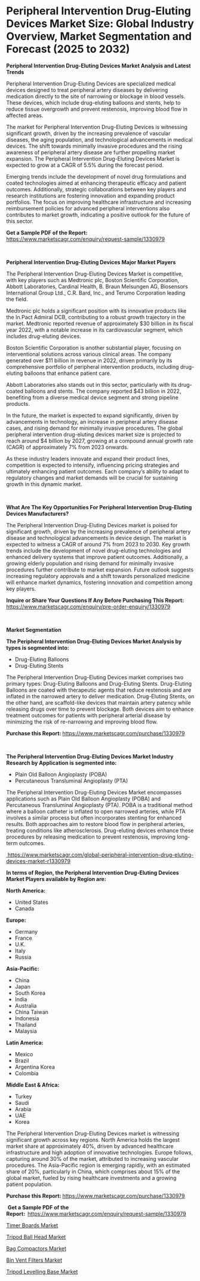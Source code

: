 <p><h1>Peripheral Intervention Drug-Eluting Devices Market Size: Global Industry Overview, Market Segmentation and Forecast (2025 to 2032)</h1></p><p><strong>Peripheral Intervention Drug-Eluting Devices Market Analysis and Latest Trends</strong></p>
<p><p>Peripheral Intervention Drug-Eluting Devices are specialized medical devices designed to treat peripheral artery diseases by delivering medication directly to the site of narrowing or blockage in blood vessels. These devices, which include drug-eluting balloons and stents, help to reduce tissue overgrowth and prevent restenosis, improving blood flow in affected areas. </p><p>The market for Peripheral Intervention Drug-Eluting Devices is witnessing significant growth, driven by the increasing prevalence of vascular diseases, the aging population, and technological advancements in medical devices. The shift towards minimally invasive procedures and the rising awareness of peripheral artery disease are further propelling market expansion. The Peripheral Intervention Drug-Eluting Devices Market is expected to grow at a CAGR of 5.5% during the forecast period. </p><p>Emerging trends include the development of novel drug formulations and coated technologies aimed at enhancing therapeutic efficacy and patient outcomes. Additionally, strategic collaborations between key players and research institutions are fostering innovation and expanding product portfolios. The focus on improving healthcare infrastructure and increasing reimbursement policies for advanced peripheral interventions also contributes to market growth, indicating a positive outlook for the future of this sector.</p></p>
<p><strong>Get a Sample PDF of the Report:&nbsp;</strong> <a href="https://www.marketscagr.com/enquiry/request-sample/1330979?utm_campaign=3546&utm_medium=2&utm_source=Github&utm_content=ia&utm_term=26032025&utm_id=peripheral-intervention-drug-eluting-devices">https://www.marketscagr.com/enquiry/request-sample/1330979</a></p>
<p>&nbsp;</p>
<p><strong>Peripheral Intervention Drug-Eluting Devices Major Market Players</strong></p>
<p><p>The Peripheral Intervention Drug-Eluting Devices Market is competitive, with key players such as Medtronic plc, Boston Scientific Corporation, Abbott Laboratories, Cardinal Health, B. Braun Melsungen AG, Biosensors International Group Ltd., C.R. Bard, Inc., and Terumo Corporation leading the field. </p><p>Medtronic plc holds a significant position with its innovative products like the In.Pact Admiral DCB, contributing to a robust growth trajectory in the market. Medtronic reported revenue of approximately $30 billion in its fiscal year 2022, with a notable increase in its cardiovascular segment, which includes drug-eluting devices.</p><p>Boston Scientific Corporation is another substantial player, focusing on interventional solutions across various clinical areas. The company generated over $11 billion in revenue in 2022, driven primarily by its comprehensive portfolio of peripheral intervention products, including drug-eluting balloons that enhance patient care.</p><p>Abbott Laboratories also stands out in this sector, particularly with its drug-coated balloons and stents. The company reported $43 billion in 2022, benefiting from a diverse medical device segment and strong pipeline products.</p><p>In the future, the market is expected to expand significantly, driven by advancements in technology, an increase in peripheral artery disease cases, and rising demand for minimally invasive procedures. The global peripheral intervention drug-eluting devices market size is projected to reach around $4 billion by 2027, growing at a compound annual growth rate (CAGR) of approximately 7% from 2023 onwards. </p><p>As these industry leaders innovate and expand their product lines, competition is expected to intensify, influencing pricing strategies and ultimately enhancing patient outcomes. Each company’s ability to adapt to regulatory changes and market demands will be crucial for sustaining growth in this dynamic market.</p></p>
<p>&nbsp;</p>
<p><strong>What Are The Key Opportunities For Peripheral Intervention Drug-Eluting Devices Manufacturers?</strong></p>
<p><p>The Peripheral Intervention Drug-Eluting Devices market is poised for significant growth, driven by the increasing prevalence of peripheral artery disease and technological advancements in device design. The market is expected to witness a CAGR of around 7% from 2023 to 2030. Key growth trends include the development of novel drug-eluting technologies and enhanced delivery systems that improve patient outcomes. Additionally, a growing elderly population and rising demand for minimally invasive procedures further contribute to market expansion. Future outlook suggests increasing regulatory approvals and a shift towards personalized medicine will enhance market dynamics, fostering innovation and competition among key players.</p></p>
<p><strong>Inquire or Share Your Questions If Any Before Purchasing This Report:</strong> <a href="https://www.marketscagr.com/enquiry/pre-order-enquiry/1330979?utm_campaign=3546&utm_medium=2&utm_source=Github&utm_content=ia&utm_term=26032025&utm_id=peripheral-intervention-drug-eluting-devices">https://www.marketscagr.com/enquiry/pre-order-enquiry/1330979</a></p>
<p>&nbsp;</p>
<p><strong>Market Segmentation</strong></p>
<p><strong>The Peripheral Intervention Drug-Eluting Devices Market Analysis by types is segmented into:</strong></p>
<p><ul><li>Drug-Eluting Balloons</li><li>Drug-Eluting Stents</li></ul></p>
<p><p>The Peripheral Intervention Drug-Eluting Devices market comprises two primary types: Drug-Eluting Balloons and Drug-Eluting Stents. Drug-Eluting Balloons are coated with therapeutic agents that reduce restenosis and are inflated in the narrowed artery to deliver medication. Drug-Eluting Stents, on the other hand, are scaffold-like devices that maintain artery patency while releasing drugs over time to prevent blockage. Both devices aim to enhance treatment outcomes for patients with peripheral arterial disease by minimizing the risk of re-narrowing and improving blood flow.</p></p>
<p><strong>Purchase this Report:&nbsp;</strong><a href="https://www.marketscagr.com/purchase/1330979?utm_campaign=3546&utm_medium=2&utm_source=Github&utm_content=ia&utm_term=26032025&utm_id=peripheral-intervention-drug-eluting-devices">https://www.marketscagr.com/purchase/1330979</a></p>
<p>&nbsp;</p>
<p><strong>The Peripheral Intervention Drug-Eluting Devices Market Industry Research by Application is segmented into:</strong></p>
<p><ul><li>Plain Old Balloon Angioplasty (POBA)</li><li>Percutaneous Transluminal Angioplasty (PTA)</li></ul></p>
<p><p>The Peripheral Intervention Drug-Eluting Devices Market encompasses applications such as Plain Old Balloon Angioplasty (POBA) and Percutaneous Transluminal Angioplasty (PTA). POBA is a traditional method where a balloon catheter is inflated to open narrowed arteries, while PTA involves a similar process but often incorporates stenting for enhanced results. Both approaches aim to restore blood flow in peripheral arteries, treating conditions like atherosclerosis. Drug-eluting devices enhance these procedures by releasing medication to prevent restenosis, improving long-term outcomes.</p></p>
<p><a href="https://www.marketscagr.com/global-peripheral-intervention-drug-eluting-devices-market-r1330979?utm_campaign=3546&utm_medium=2&utm_source=Github&utm_content=ia&utm_term=26032025&utm_id=peripheral-intervention-drug-eluting-devices">&nbsp;https://www.marketscagr.com/global-peripheral-intervention-drug-eluting-devices-market-r1330979</a></p>
<p><strong>In terms of Region, the Peripheral Intervention Drug-Eluting Devices Market Players available by Region are:</strong></p>
<p>
    <p> <strong> North America: </strong>
        <ul>
            <li>United States</li>
            <li>Canada</li>
        </ul>
        </p> 
    <p> <strong> Europe: </strong>
        <ul>
            <li>Germany</li>
            <li>France</li>
            <li>U.K.</li>
            <li>Italy</li>
            <li>Russia</li>
        </ul>
        </p> 
    <p> <strong> Asia-Pacific: </strong>
        <ul>
            <li>China</li>
            <li>Japan</li>
            <li>South Korea</li>
            <li>India</li>
            <li>Australia</li>
            <li>China Taiwan</li>
            <li>Indonesia</li>
            <li>Thailand</li>
            <li>Malaysia</li>
        </ul>
        </p> 
    <p> <strong> Latin America: </strong>
        <ul>
            <li>Mexico</li>
            <li>Brazil</li>
            <li>Argentina Korea</li>
            <li>Colombia</li>
        </ul>
        </p> 
    <p> <strong> Middle East & Africa: </strong>
        <ul>
            <li>Turkey</li>
            <li>Saudi</li>
            <li>Arabia</li>
            <li>UAE</li>
            <li>Korea</li>
        </ul>
    </p>
    </p>
<p><p>The Peripheral Intervention Drug-Eluting Devices market is witnessing significant growth across key regions. North America holds the largest market share at approximately 40%, driven by advanced healthcare infrastructure and high adoption of innovative technologies. Europe follows, capturing around 30% of the market, attributed to increasing vascular procedures. The Asia-Pacific region is emerging rapidly, with an estimated share of 20%, particularly in China, which comprises about 15% of the global market, fueled by rising healthcare investments and a growing patient population.</p></p>
<p><strong>Purchase this Report: </strong><a href="https://www.marketscagr.com/purchase/1330979?utm_campaign=3546&utm_medium=2&utm_source=Github&utm_content=ia&utm_term=26032025&utm_id=peripheral-intervention-drug-eluting-devices">https://www.marketscagr.com/purchase/1330979</a></p>
<p>&nbsp;<strong>Get a Sample PDF of the Report:&nbsp;&nbsp;</strong><a href="https://www.marketscagr.com/enquiry/request-sample/1330979?utm_campaign=3546&utm_medium=2&utm_source=Github&utm_content=ia&utm_term=26032025&utm_id=peripheral-intervention-drug-eluting-devices">https://www.marketscagr.com/enquiry/request-sample/1330979</a></p>
<p><strong></strong></p>
<p><p><a href="https://www.linkedin.com/pulse/whats-driving-timer-boards-market-2025-2032-forecast-61-jc2ae?utm_campaign=3546&utm_medium=2&utm_source=Github&utm_content=ia&utm_term=26032025&utm_id=peripheral-intervention-drug-eluting-devices">Timer Boards Market</a></p><p><a href="https://www.linkedin.com/pulse/tripod-ball-head-market-analysis-featuringgrowth-andindustry-rdx5f?utm_campaign=3546&utm_medium=2&utm_source=Github&utm_content=ia&utm_term=26032025&utm_id=peripheral-intervention-drug-eluting-devices">Tripod Ball Head Market</a></p><p><a href="https://www.linkedin.com/pulse/revenue-market-growth-projections-bag-compactors-107-cagr-qyp9e?utm_campaign=3546&utm_medium=2&utm_source=Github&utm_content=ia&utm_term=26032025&utm_id=peripheral-intervention-drug-eluting-devices">Bag Compactors Market</a></p><p><a href="https://www.linkedin.com/pulse/comprehensive-bin-vent-filters-market-report-2025-2032-size-wz2de?utm_campaign=3546&utm_medium=2&utm_source=Github&utm_content=ia&utm_term=26032025&utm_id=peripheral-intervention-drug-eluting-devices">Bin Vent Filters Market</a></p><p><a href="https://www.linkedin.com/pulse/tripod-levelling-base-market-strategic-insights-product-evolution-qqzgf?utm_campaign=3546&utm_medium=2&utm_source=Github&utm_content=ia&utm_term=26032025&utm_id=peripheral-intervention-drug-eluting-devices">Tripod Levelling Base Market</a></p></p>